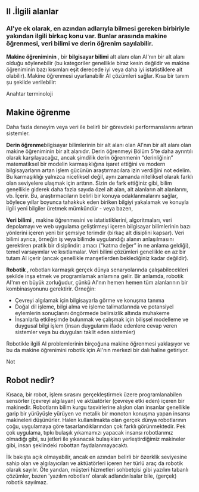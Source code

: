 ## II .İlgili alanlar

### AI'ye ek olarak, en azından adlarıyla bilmesi gereken birbiriyle yakından ilgili birkaç konu var. Bunlar arasında makine öğrenmesi, veri bilimi ve derin öğrenim sayılabilir.

**Makine öğreniminin** , bir **bilgisayar bilimi** alt alanı olan AI'nın bir alt alanı olduğu söylenebilir (bu kategoriler genellikle biraz kesin değildir ve makine öğreniminin bazı kısımları eşit derecede iyi veya daha iyi istatistiklere ait olabilir). Makine öğrenmesi uyarlanabilir AI çözümleri sağlar. Kısa bir tanım şu şekilde verilebilir:

Anahtar terminoloji

## Makine öğrenme

Daha fazla deneyim veya veri ile belirli bir görevdeki performanslarını artıran sistemler.

**Derin öğrenme**bilgisayar bilimlerinin bir alt alanı olan AI'nın bir alt alanı olan makine öğreniminin bir alt alanıdır. Derin öğrenmeyi Bölüm 5'te daha ayrıntılı olarak karşılayacağız, ancak şimdilik derin öğrenmenin “derinliğinin” matematiksel bir modelin karmaşıklığına işaret ettiğini ve modern bilgisayarların artan işlem gücünün araştırmacılara izin verdiğini not edelim. Bu karmaşıklığı yalnızca niceliksel değil, aynı zamanda niteliksel olarak farklı olan seviyelere ulaşmak için arttırın. Sizin de fark ettiğiniz gibi, bilim genellikle giderek daha fazla sayıda özel alt alan, alt alanların alt alanlarını, vb. İçerir. Bu, araştırmacıların belirli bir konuya odaklanmalarını sağlar, böylece yıllar boyunca tahakkuk eden biriken bilgiyi yakalamak ve konuyla ilgili yeni bilgiler üretmek mümkündür - veya bazen,

**Veri bilimi** , makine öğrenmesini ve istatistiklerini, algoritmaları, veri depolamayı ve web uygulama geliştirmeyi içeren bilgisayar bilimlerinin bazı yönlerini içeren yeni bir şemsiye terimdir (birkaç alt disiplini kapsar). Veri bilimi ayrıca, örneğin iş veya bilimde uygulandığı alanın anlaşılmasını gerektiren pratik bir disiplindir: amacı (“katma değer” in ne anlama geldiği), temel varsayımlar ve kısıtlamalar. Veri bilimi çözümleri genellikle en az bir tutam AI içerir (ancak genellikle manşetlerden beklediğiniz kadar değildir).

**Robotik** , robotları karmaşık gerçek dünya senaryolarında çalışabilecekleri şekilde inşa etmek ve programlamak anlamına gelir. Bir anlamda, robotik AI'nın en büyük zorluğudur, çünkü AI'nın hemen hemen tüm alanlarının bir kombinasyonunu gerektirir. Örneğin:

- Çevreyi algılamak için bilgisayarla görme ve konuşma tanıma
- Doğal dil işleme, bilgi alma ve işleme talimatlarında ve potansiyel eylemlerin sonuçlarını öngörmede belirsizlik altında muhakeme
- İnsanlarla etkileşimde bulunmak ve çalışmak için bilişsel modelleme ve duygusal bilgi işlem (insan duygularını ifade edenlere cevap veren sistemler veya bu duyguları taklit eden sistemler)

Robotikle ilgili AI problemlerinin birçoğuna makine öğrenmesi yaklaşıyor ve bu da makine öğrenimini robotik için AI'nın merkezi bir dalı haline getiriyor.

Not

## Robot nedir?

Kısaca, bir robot, işlem sırasını gerçekleştirmek üzere programlanabilen sensörler (çevreyi algılayan) ve aktüatörler (çevreye etki eden) içeren bir makinedir. Robotların bilim kurgu tasvirlerine alışkın olan insanlar genellikle garip bir yürüyüşle yürüyen ve metalik bir monoton konuşma yapan insansı makineleri düşünürler. Halen kullanılmakta olan gerçek dünya robotlarının çoğu, uygulamaya göre tasarlandıklarından çok farklı görünmektedir. Pek çok uygulama, tıpkı bulaşık yıkamamızı yapacak insansı robotlarımız olmadığı gibi, su jetleri ile yıkanacak bulaşıkları yerleştirdiğimiz makineler gibi, insan şeklindeki robottan faydalanmayacaktı.

İlk bakışta açık olmayabilir, ancak en azından belirli bir özerklik seviyesine sahip olan ve algılayıcıları ve aktüatörleri içeren her türlü araç da robotik olarak sayılır. Öte yandan, müşteri hizmetleri sohbetçisi gibi yazılım tabanlı çözümler, bazen 'yazılım robotları' olarak adlandırılsalar bile, (gerçek) robotik sayılmaz.